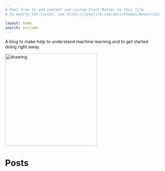 ```yaml
---
# Feel free to add content and custom Front Matter to this file.
# To modify the layout, see https://jekyllrb.com/docs/themes/#overriding-theme-defaults

layout: home
search: exclude
---
```


A blog to make help to understand machine learning and to get started doing right away.


<img src="images/roboCar2020.jpg" alt="drawing" width="300"/>


# Posts
